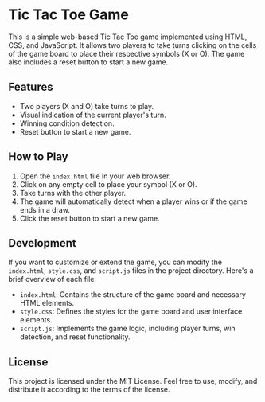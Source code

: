 # Tic Tac Toe Game

This is a simple web-based Tic Tac Toe game implemented using HTML, CSS, and JavaScript. It allows two players to take turns clicking on the cells of the game board to place their respective symbols (X or O). The game also includes a reset button to start a new game.

## Features

- Two players (X and O) take turns to play.
- Visual indication of the current player's turn.
- Winning condition detection.
- Reset button to start a new game.

## How to Play

1. Open the `index.html` file in your web browser.
2. Click on any empty cell to place your symbol (X or O).
3. Take turns with the other player.
4. The game will automatically detect when a player wins or if the game ends in a draw.
5. Click the reset button to start a new game.

## Development

If you want to customize or extend the game, you can modify the `index.html`, `style.css`, and `script.js` files in the project directory. Here's a brief overview of each file:

- `index.html`: Contains the structure of the game board and necessary HTML elements.
- `style.css`: Defines the styles for the game board and user interface elements.
- `script.js`: Implements the game logic, including player turns, win detection, and reset functionality.

## License

This project is licensed under the MIT License. Feel free to use, modify, and distribute it according to the terms of the license.


